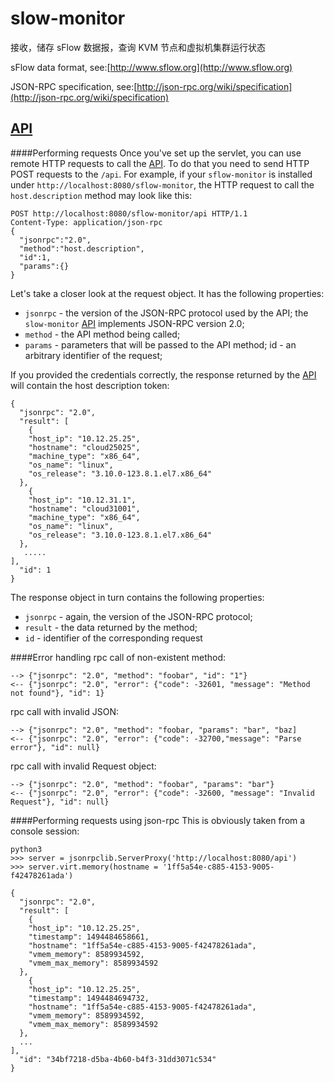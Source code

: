 slow-monitor
============


接收，储存 sFlow 数据报，查询 KVM 节点和虚拟机集群运行状态

sFlow data format, see:[http://www.sflow.org](http://www.sflow.org)

JSON-RPC specification, see:[http://json-rpc.org/wiki/specification](http://json-rpc.org/wiki/specification)

[API](/docs/api.md)
----

####Performing requests
Once you've set up the servlet, you can use remote HTTP requests to call the [API](/docs/api.md). 
To do that you need to send HTTP POST requests to the `/api`. For example, if your `sflow-monitor` is installed under `http://localhost:8080/sflow-monitor`, 
the HTTP request to call the `host.description` method may look like this:

    POST http://localhost:8080/sflow-monitor/api HTTP/1.1
    Content-Type: application/json-rpc
    {
      "jsonrpc":"2.0",
      "method":"host.description",
      "id":1,
      "params":{}
    }

Let's take a closer look at the request object. It has the following properties: 

* `jsonrpc` - the version of the JSON-RPC protocol used by the API; the `slow-monitor` [API](/docs/api.md) implements JSON-RPC version 2.0;
* `method` - the API method being called;
* `params` - parameters that will be passed to the API method;
id - an arbitrary identifier of the request;

If you provided the credentials correctly, the response returned by the [API](/docs/api.md) will contain the host description token: 

    {
      "jsonrpc": "2.0",
      "result": [
        {
        "host_ip": "10.12.25.25",
        "hostname": "cloud25025",
        "machine_type": "x86_64",
        "os_name": "linux",
        "os_release": "3.10.0-123.8.1.el7.x86_64"
      },
        {
        "host_ip": "10.12.31.1",
        "hostname": "cloud31001",
        "machine_type": "x86_64",
        "os_name": "linux",
        "os_release": "3.10.0-123.8.1.el7.x86_64"
      },
       .....
    ],
      "id": 1
    }
    
The response object in turn contains the following properties: 
* `jsonrpc` - again, the version of the JSON-RPC protocol;
* `result` - the data returned by the method;
* `id` - identifier of the corresponding request
    
####Error handling
rpc call of non-existent method:

    --> {"jsonrpc": "2.0", "method": "foobar", "id": "1"}
    <-- {"jsonrpc": "2.0", "error": {"code": -32601, "message": "Method not found"}, "id": 1}
    
rpc call with invalid JSON:

    --> {"jsonrpc": "2.0", "method": "foobar, "params": "bar", "baz]
    <-- {"jsonrpc": "2.0", "error": {"code": -32700,"message": "Parse error"}, "id": null}
    
rpc call with invalid Request object:

    --> {"jsonrpc": "2.0", "method": "foobar", "params": "bar"}
    <-- {"jsonrpc": "2.0", "error": {"code": -32600, "message": "Invalid Request"}, "id": null}
    
####Performing requests using json-rpc
This is obviously taken from a console session:

    python3
    >>> server = jsonrpclib.ServerProxy('http://localhost:8080/api')
    >>> server.virt.memory(hostname = '1ff5a54e-c885-4153-9005-f42478261ada')
       
    {
      "jsonrpc": "2.0",
      "result": [
        {
        "host_ip": "10.12.25.25",
        "timestamp": 1494484658661,
        "hostname": "1ff5a54e-c885-4153-9005-f42478261ada",
        "vmem_memory": 8589934592,
        "vmem_max_memory": 8589934592
      },
        {
        "host_ip": "10.12.25.25",
        "timestamp": 1494484694732,
        "hostname": "1ff5a54e-c885-4153-9005-f42478261ada",
        "vmem_memory": 8589934592,
        "vmem_max_memory": 8589934592
      },
      ...
    ],
      "id": "34bf7218-d5ba-4b60-b4f3-31dd3071c534"
    }
    



